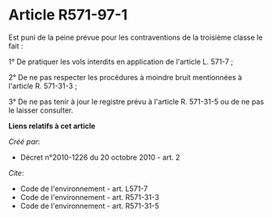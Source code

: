 # Article R571-97-1

Est puni de la peine prévue pour les contraventions de la troisième classe le fait :

1° De pratiquer les vols interdits en application de l'article L. 571-7 ;

2° De ne pas respecter les procédures à moindre bruit mentionnées à l'article R. 571-31-3 ;

3° De ne pas tenir à jour le registre prévu à l'article R. 571-31-5 ou de ne pas le laisser consulter.

**Liens relatifs à cet article**

_Créé par_:

  - Décret n°2010-1226 du 20 octobre 2010 - art. 2

_Cite_:

  - Code de l'environnement - art. L571-7
  - Code de l'environnement - art. R571-31-3
  - Code de l'environnement - art. R571-31-5
